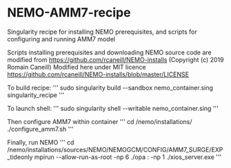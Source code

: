 # NEMO-AMM7-recipe
Singularity recipe for installing NEMO prerequisites, and scripts for configuring and running AMM7 model

Scripts installing prerequisites and downloading NEMO source code are modified from https://github.com/rcaneill/NEMO-installs (Copyright (c) 2019 Romain Caneill)
Modified here under MIT licence https://github.com/rcaneill/NEMO-installs/blob/master/LICENSE

To build recipe:
'''
sudo singularity build --sandbox nemo_container.sing singularity_recipe
'''

To launch shell:
'''
sudo singularity shell --writable nemo_container.sing
'''

Then configure AMM7 within container
'''
cd /nemo/installations/
./configure_amm7.sh
'''

Finally, run NEMO
'''
cd /nemo/installations/sources/NEMO/NEMOGCM/CONFIG/AMM7_SURGE/EXP_tideonly
mpirun --allow-run-as-root -np 6 ./opa : -np 1 ./xios_server.exe
'''
